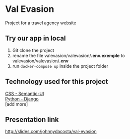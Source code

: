 # Val Evasion
Project for a travel agency website

## Try our app in local

1. Git clone the project
2. rename the file valevasion/valevasion/**.env.exemple** to valevasion/valevasion/**.env**
4. run ```docker-compose up``` inside the project folder

## Technology used for this project
[CSS - Semantic-UI](https://semantic-ui.com) <br>
[Python - Django](https://www.djangoproject.com) <br>
[add more]

## Presentation link
http://slides.com/johnnydacosta/val-evasion 
